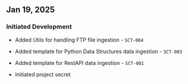 ## Jan 19, 2025

### Initiated Development

- Added Utils for handling FTP file ingestion - `SCT-004`

- Added template for Python Data Structures data ingestion - `SCT-003`

- Added template for RestAPI data ingestion - `SCT-001`

- Initiated project secret